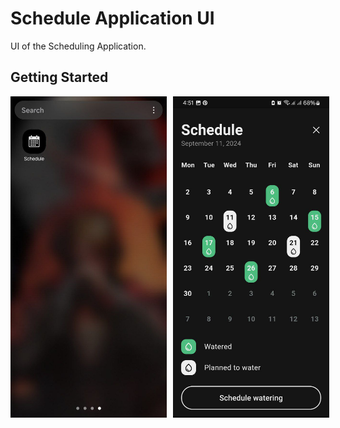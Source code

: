 # Schedule Application UI

UI of the Scheduling Application.

## Getting Started

<div style="display: flex; gap: 10px;">
  <img src="assets/images/image1.jpg" alt="image1" width="250" style="display: inline-block;" />
  <img src="assets/images/image3.jpg" alt="image2" width="250" style="display: inline-block;" />
</div>


